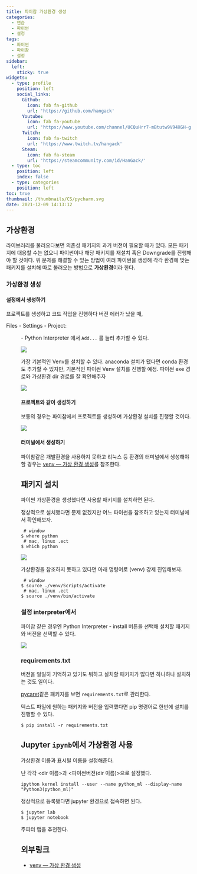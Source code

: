 ```yaml
---
title: 파이참 가상환경 생성
categories:
  - 연습
  - 파이썬
  - 설정
tags:
  - 파이썬
  - 파이참
  - 설정
sidebar:
  left:
    sticky: true
widgets:
  - type: profile
    position: left
    social_links:
      Github:
        icon: fab fa-github
        url: 'https://github.com/hangack'
      Youtube:
        icon: fab fa-youtube
        url: 'https://www.youtube.com/channel/UCQuHrr7-mBtutw9V94XGH-g'
      Twitch:
        icon: fab fa-twitch
        url: 'https://www.twitch.tv/hangack'
      Steam:
        icon: fab fa-steam
        url: 'https://steamcommunity.com/id/HanGack/'
  - type: toc
    position: left
    index: false
  - type: categories
    position: left
toc: true
thumbnail: /thumbnails/CS/pycharm.svg
date: 2021-12-09 14:13:12
---
```


## 가상환경

라이브러리를 불러오다보면 의존성 패키지의 과거 버전이 필요할 때가 있다.
모든 패키지에 대응할 수는 없으니 파이썬이나 해당 패키지를 재설치 혹은 Downgrade를 진행해야 할 것이다.
위 문제를 해결할 수 있는 방법이 여러 파이썬을 생성해 각각 환경에 맞는 패키지를 설치해 따로 불러오는 방법으로 **가상환경**이라 한다.

### 가상환경 생성

#### 설정에서 생성하기

프로젝트를 생성하고 코드 작업을 진행하다 버전 에러가 났을 때,

Files - Settings - Project: <dir> - Python Interpreter 에서 `Add...` 를 눌러 추가할 수 있다.

![](\images\2112\pycharm-venv\env-setting1.png)

가장 기본적인 Venv를 설치할 수 있다. anaconda 설치가 됐다면 conda 환경도 추가할 수 있지만, 기본적인 파이썬 Venv 설치를 진행할 예정.
파이썬 exe 경로와 가상환경 dir 경로를 잘 확인해주자

![](\images\2112\pycharm-venv\env-setting2.png)


#### 프로젝트와 같이 생성하기

보통의 경우는 파이참에서 프로젝트를 생성하며 가상환경 설치를 진행할 것이다.

![](\images\2112\pycharm-venv\env-setting2-2.png)


#### 터미널에서 생성하기

파이참같은 개발환경을 사용하지 못하고 리눅스 등 환경의 터미널에서 생성해야할 경우는 [venv — 가상 환경 생성](https://docs.python.org/ko/3.8/library/venv.html)를 참조한다.


## 패키지 설치

파이썬 가상환경을 생성했다면 사용할 패키지를 설치하면 된다.

정상적으로 설치했다면 문제 없겠지만 어느 파이썬을 참조하고 있는지 터미널에서 확인해보자.

```shell
 # window
$ where python
 # mac, linux .ect
$ which python
```

![](\images\2112\pycharm-venv\where-python.png)


가상환경을 참조하지 못하고 있다면 아래 명령어로 (venv) 강제 진입해보자.

```shell
 # window
$ source ./venv/Scripts/activate
 # mac, linux .ect
$ source ./venv/bin/activate
```


### 설정 interpreter에서

파이참 같은 경우엔 Python Interpreter - install 버튼을 선택해 설치할 패키지와 버전을 선택할 수 있다.

![](\images\2112\pycharm-venv\env-setting4.png)


### requirements.txt

버전을 일일히 기억하고 있기도 뭐하고 설치할 패키지가 많다면 하나하나 설치하는 것도 일이다.

[pycaret](https://github.com/pycaret/pycaret/blob/master/requirements.txt)같은 패키지를 보면 `requirements.txt`로 관리한다.

텍스트 파일에 원하는 패키지와 버전을 입력했다면 pip 명령어로 한번에 설치를 진행할 수 있다.

```shell
$ pip install -r requirements.txt
```


## Jupyter `ipynb`에서 가상환경 사용

가상환경 이름과 표시될 이름을 설정해준다.

난 각각 <dir 이름>과 <파이썬버전(dir 이름)>으로 설정했다.

```shell
ipython kernel install --user --name python_ml --display-name "Python3(python_ml)"
```

정상적으로 등록됐다면 jupyter 환경으로 접속하면 된다.

```shell
$ jupyter lab
$ jupyter notebook
```

주피터 랩을 추천한다.


## 외부링크
 - [venv — 가상 환경 생성](https://docs.python.org/ko/3.8/library/venv.html)